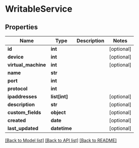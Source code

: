 # WritableService

## Properties
Name | Type | Description | Notes
------------ | ------------- | ------------- | -------------
**id** | **int** |  | [optional] 
**device** | **int** |  | [optional] 
**virtual_machine** | **int** |  | [optional] 
**name** | **str** |  | 
**port** | **int** |  | 
**protocol** | **int** |  | 
**ipaddresses** | **list[int]** |  | [optional] 
**description** | **str** |  | [optional] 
**custom_fields** | **object** |  | [optional] 
**created** | **date** |  | [optional] 
**last_updated** | **datetime** |  | [optional] 

[[Back to Model list]](../README.md#documentation-for-models) [[Back to API list]](../README.md#documentation-for-api-endpoints) [[Back to README]](../README.md)



